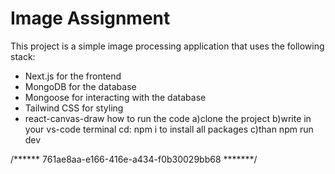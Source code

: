 
# Image Assignment

This project is a simple image processing application that uses the following stack:

* Next.js for the frontend
* MongoDB for the database
* Mongoose for interacting with the database
* Tailwind CSS for styling
* react-canvas-draw
how to run the code
a)clone the project
b)write in your vs-code terminal cd: npm i to install all packages
c)than npm run dev

/******  761ae8aa-e166-416e-a434-f0b30029bb68  *******/
